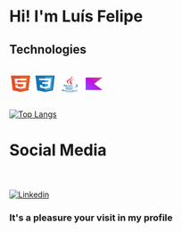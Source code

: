  
 <h1 style="font-weight: bold"> Hi! I'm Luís Felipe</h1>


<h2 style="font-weight: bold">Technologies</h2>

<div style="display: inline_block"> <br/>
<img align="center" alt="css3" height="30px" width="40px" src="https://raw.githubusercontent.com/devicons/devicon/master/icons/html5/html5-original.svg">
<img align="center" alt="js" height="30px" width="40px" src="https://raw.githubusercontent.com/devicons/devicon/master/icons/css3/css3-original.svg">
<img align="center" alt="html" height="30px" width="40px" src="https://raw.githubusercontent.com/devicons/devicon/master/icons/java/java-original.svg">
<img align="center" alt="html" height="30px" width="40px" src="https://raw.githubusercontent.com/devicons/devicon/master/icons/kotlin/kotlin-original.svg">
</div>
<br/>

[![Top Langs](https://github-readme-stats.vercel.app/api/top-langs/?username=FelipeBotta&langs_count=6)](https://github.com/FelipeBotta/)

<h2 style="font-size: 2em">Social Media</h2> <br/>


[![Linkedin](https://img.shields.io/badge/LinkedIn-0077B5?style=for-the-badge&logo=linkedin&logoColor=white
)](https://www.linkedin.com/in/luisfsbotta)

<h3> It's a pleasure your visit in my profile</h3>
